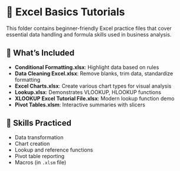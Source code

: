 # 📘 Excel Basics Tutorials

This folder contains beginner-friendly Excel practice files that cover essential data handling and formula skills used in business analysis.

## 🔧 What’s Included
- **Conditional Formatting.xlsx**: Highlight data based on rules
- **Data Cleaning Excel.xlsx**: Remove blanks, trim data, standardize formatting
- **Excel Charts.xlsx**: Create various chart types for visual analysis
- **Lookup.xlsx**: Demonstrates VLOOKUP, HLOOKUP functions
- **XLOOKUP Excel Tutorial File.xlsx**: Modern lookup function demo
- **Pivot Tables.xlsm**: Interactive summaries with slicers

## 🧠 Skills Practiced
- Data transformation
- Chart creation
- Lookup and reference functions
- Pivot table reporting
- Macros (in `.xlsm` file)
